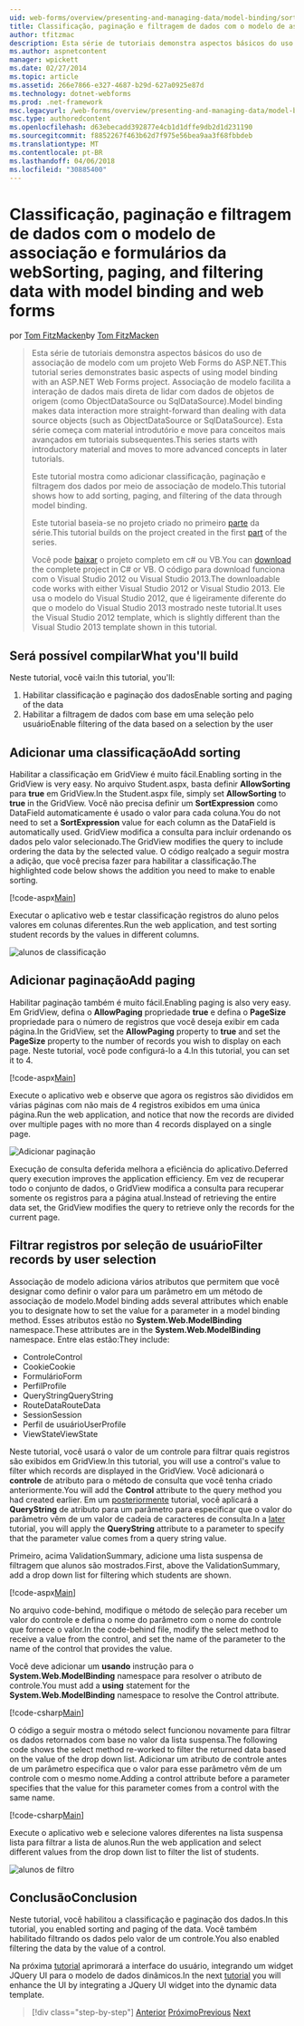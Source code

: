 ```yaml
---
uid: web-forms/overview/presenting-and-managing-data/model-binding/sorting-paging-and-filtering-data
title: Classificação, paginação e filtragem de dados com o modelo de associação e formulários da web | Microsoft Docs
author: tfitzmac
description: Esta série de tutoriais demonstra aspectos básicos do uso de associação de modelo com um projeto Web Forms do ASP.NET. Associação de modelo torna a interação de dados mais estreita-...
ms.author: aspnetcontent
manager: wpickett
ms.date: 02/27/2014
ms.topic: article
ms.assetid: 266e7866-e327-4687-b29d-627a0925e87d
ms.technology: dotnet-webforms
ms.prod: .net-framework
msc.legacyurl: /web-forms/overview/presenting-and-managing-data/model-binding/sorting-paging-and-filtering-data
msc.type: authoredcontent
ms.openlocfilehash: d63ebecadd392877e4cb1d1dffe9db2d1d231190
ms.sourcegitcommit: f8852267f463b62d7f975e56bea9aa3f68fbbdeb
ms.translationtype: MT
ms.contentlocale: pt-BR
ms.lasthandoff: 04/06/2018
ms.locfileid: "30885400"
---
```

<a name="sorting-paging-and-filtering-data-with-model-binding-and-web-forms"></a><span data-ttu-id="47f4b-104">Classificação, paginação e filtragem de dados com o modelo de associação e formulários da web</span><span class="sxs-lookup"><span data-stu-id="47f4b-104">Sorting, paging, and filtering data with model binding and web forms</span></span>
====================
<span data-ttu-id="47f4b-105">por [Tom FitzMacken](https://github.com/tfitzmac)</span><span class="sxs-lookup"><span data-stu-id="47f4b-105">by [Tom FitzMacken](https://github.com/tfitzmac)</span></span>

> <span data-ttu-id="47f4b-106">Esta série de tutoriais demonstra aspectos básicos do uso de associação de modelo com um projeto Web Forms do ASP.NET.</span><span class="sxs-lookup"><span data-stu-id="47f4b-106">This tutorial series demonstrates basic aspects of using model binding with an ASP.NET Web Forms project.</span></span> <span data-ttu-id="47f4b-107">Associação de modelo facilita a interação de dados mais direta de lidar com dados de objetos de origem (como ObjectDataSource ou SqlDataSource).</span><span class="sxs-lookup"><span data-stu-id="47f4b-107">Model binding makes data interaction more straight-forward than dealing with data source objects (such as ObjectDataSource or SqlDataSource).</span></span> <span data-ttu-id="47f4b-108">Esta série começa com material introdutório e move para conceitos mais avançados em tutoriais subsequentes.</span><span class="sxs-lookup"><span data-stu-id="47f4b-108">This series starts with introductory material and moves to more advanced concepts in later tutorials.</span></span>
> 
> <span data-ttu-id="47f4b-109">Este tutorial mostra como adicionar classificação, paginação e filtragem dos dados por meio de associação de modelo.</span><span class="sxs-lookup"><span data-stu-id="47f4b-109">This tutorial shows how to add sorting, paging, and filtering of the data through model binding.</span></span>
> 
> <span data-ttu-id="47f4b-110">Este tutorial baseia-se no projeto criado no primeiro [parte](retrieving-data.md) da série.</span><span class="sxs-lookup"><span data-stu-id="47f4b-110">This tutorial builds on the project created in the first [part](retrieving-data.md) of the series.</span></span>
> 
> <span data-ttu-id="47f4b-111">Você pode [baixar](https://go.microsoft.com/fwlink/?LinkId=286116) o projeto completo em c# ou VB.</span><span class="sxs-lookup"><span data-stu-id="47f4b-111">You can [download](https://go.microsoft.com/fwlink/?LinkId=286116) the complete project in C# or VB.</span></span> <span data-ttu-id="47f4b-112">O código para download funciona com o Visual Studio 2012 ou Visual Studio 2013.</span><span class="sxs-lookup"><span data-stu-id="47f4b-112">The downloadable code works with either Visual Studio 2012 or Visual Studio 2013.</span></span> <span data-ttu-id="47f4b-113">Ele usa o modelo do Visual Studio 2012, que é ligeiramente diferente do que o modelo do Visual Studio 2013 mostrado neste tutorial.</span><span class="sxs-lookup"><span data-stu-id="47f4b-113">It uses the Visual Studio 2012 template, which is slightly different than the Visual Studio 2013 template shown in this tutorial.</span></span>


## <a name="what-youll-build"></a><span data-ttu-id="47f4b-114">Será possível compilar</span><span class="sxs-lookup"><span data-stu-id="47f4b-114">What you'll build</span></span>

<span data-ttu-id="47f4b-115">Neste tutorial, você vai:</span><span class="sxs-lookup"><span data-stu-id="47f4b-115">In this tutorial, you'll:</span></span>

1. <span data-ttu-id="47f4b-116">Habilitar classificação e paginação dos dados</span><span class="sxs-lookup"><span data-stu-id="47f4b-116">Enable sorting and paging of the data</span></span>
2. <span data-ttu-id="47f4b-117">Habilitar a filtragem de dados com base em uma seleção pelo usuário</span><span class="sxs-lookup"><span data-stu-id="47f4b-117">Enable filtering of the data based on a selection by the user</span></span>

## <a name="add-sorting"></a><span data-ttu-id="47f4b-118">Adicionar uma classificação</span><span class="sxs-lookup"><span data-stu-id="47f4b-118">Add sorting</span></span>

<span data-ttu-id="47f4b-119">Habilitar a classificação em GridView é muito fácil.</span><span class="sxs-lookup"><span data-stu-id="47f4b-119">Enabling sorting in the GridView is very easy.</span></span> <span data-ttu-id="47f4b-120">No arquivo Student.aspx, basta definir **AllowSorting** para **true** em GridView.</span><span class="sxs-lookup"><span data-stu-id="47f4b-120">In the Student.aspx file, simply set **AllowSorting** to **true** in the GridView.</span></span> <span data-ttu-id="47f4b-121">Você não precisa definir um **SortExpression** como DataField automaticamente é usado o valor para cada coluna.</span><span class="sxs-lookup"><span data-stu-id="47f4b-121">You do not need to set a **SortExpression** value for each column as the DataField is automatically used.</span></span> <span data-ttu-id="47f4b-122">GridView modifica a consulta para incluir ordenando os dados pelo valor selecionado.</span><span class="sxs-lookup"><span data-stu-id="47f4b-122">The GridView modifies the query to include ordering the data by the selected value.</span></span> <span data-ttu-id="47f4b-123">O código realçado a seguir mostra a adição, que você precisa fazer para habilitar a classificação.</span><span class="sxs-lookup"><span data-stu-id="47f4b-123">The highlighted code below shows the addition you need to make to enable sorting.</span></span>

[!code-aspx[Main](sorting-paging-and-filtering-data/samples/sample1.aspx?highlight=5)]

<span data-ttu-id="47f4b-124">Executar o aplicativo web e testar classificação registros do aluno pelos valores em colunas diferentes.</span><span class="sxs-lookup"><span data-stu-id="47f4b-124">Run the web application, and test sorting student records by the values in different columns.</span></span>

![alunos de classificação](sorting-paging-and-filtering-data/_static/image2.png)

## <a name="add-paging"></a><span data-ttu-id="47f4b-126">Adicionar paginação</span><span class="sxs-lookup"><span data-stu-id="47f4b-126">Add paging</span></span>

<span data-ttu-id="47f4b-127">Habilitar paginação também é muito fácil.</span><span class="sxs-lookup"><span data-stu-id="47f4b-127">Enabling paging is also very easy.</span></span> <span data-ttu-id="47f4b-128">Em GridView, defina o **AllowPaging** propriedade **true** e defina o **PageSize** propriedade para o número de registros que você deseja exibir em cada página.</span><span class="sxs-lookup"><span data-stu-id="47f4b-128">In the GridView, set the **AllowPaging** property to **true** and set the **PageSize** property to the number of records you wish to display on each page.</span></span> <span data-ttu-id="47f4b-129">Neste tutorial, você pode configurá-lo a 4.</span><span class="sxs-lookup"><span data-stu-id="47f4b-129">In this tutorial, you can set it to 4.</span></span>

[!code-aspx[Main](sorting-paging-and-filtering-data/samples/sample2.aspx?highlight=5)]

<span data-ttu-id="47f4b-130">Execute o aplicativo web e observe que agora os registros são divididos em várias páginas com não mais de 4 registros exibidos em uma única página.</span><span class="sxs-lookup"><span data-stu-id="47f4b-130">Run the web application, and notice that now the records are divided over multiple pages with no more than 4 records displayed on a single page.</span></span>

![Adicionar paginação](sorting-paging-and-filtering-data/_static/image4.png)

<span data-ttu-id="47f4b-132">Execução de consulta deferida melhora a eficiência do aplicativo.</span><span class="sxs-lookup"><span data-stu-id="47f4b-132">Deferred query execution improves the application efficiency.</span></span> <span data-ttu-id="47f4b-133">Em vez de recuperar todo o conjunto de dados, o GridView modifica a consulta para recuperar somente os registros para a página atual.</span><span class="sxs-lookup"><span data-stu-id="47f4b-133">Instead of retrieving the entire data set, the GridView modifies the query to retrieve only the records for the current page.</span></span>

## <a name="filter-records-by-user-selection"></a><span data-ttu-id="47f4b-134">Filtrar registros por seleção de usuário</span><span class="sxs-lookup"><span data-stu-id="47f4b-134">Filter records by user selection</span></span>

<span data-ttu-id="47f4b-135">Associação de modelo adiciona vários atributos que permitem que você designar como definir o valor para um parâmetro em um método de associação de modelo.</span><span class="sxs-lookup"><span data-stu-id="47f4b-135">Model binding adds several attributes which enable you to designate how to set the value for a parameter in a model binding method.</span></span> <span data-ttu-id="47f4b-136">Esses atributos estão no **System.Web.ModelBinding** namespace.</span><span class="sxs-lookup"><span data-stu-id="47f4b-136">These attributes are in the **System.Web.ModelBinding** namespace.</span></span> <span data-ttu-id="47f4b-137">Entre elas estão:</span><span class="sxs-lookup"><span data-stu-id="47f4b-137">They include:</span></span>

- <span data-ttu-id="47f4b-138">Controle</span><span class="sxs-lookup"><span data-stu-id="47f4b-138">Control</span></span>
- <span data-ttu-id="47f4b-139">Cookie</span><span class="sxs-lookup"><span data-stu-id="47f4b-139">Cookie</span></span>
- <span data-ttu-id="47f4b-140">Formulário</span><span class="sxs-lookup"><span data-stu-id="47f4b-140">Form</span></span>
- <span data-ttu-id="47f4b-141">Perfil</span><span class="sxs-lookup"><span data-stu-id="47f4b-141">Profile</span></span>
- <span data-ttu-id="47f4b-142">QueryString</span><span class="sxs-lookup"><span data-stu-id="47f4b-142">QueryString</span></span>
- <span data-ttu-id="47f4b-143">RouteData</span><span class="sxs-lookup"><span data-stu-id="47f4b-143">RouteData</span></span>
- <span data-ttu-id="47f4b-144">Session</span><span class="sxs-lookup"><span data-stu-id="47f4b-144">Session</span></span>
- <span data-ttu-id="47f4b-145">Perfil de usuário</span><span class="sxs-lookup"><span data-stu-id="47f4b-145">UserProfile</span></span>
- <span data-ttu-id="47f4b-146">ViewState</span><span class="sxs-lookup"><span data-stu-id="47f4b-146">ViewState</span></span>

<span data-ttu-id="47f4b-147">Neste tutorial, você usará o valor de um controle para filtrar quais registros são exibidos em GridView.</span><span class="sxs-lookup"><span data-stu-id="47f4b-147">In this tutorial, you will use a control's value to filter which records are displayed in the GridView.</span></span> <span data-ttu-id="47f4b-148">Você adicionará o **controle** de atributo para o método de consulta que você tenha criado anteriormente.</span><span class="sxs-lookup"><span data-stu-id="47f4b-148">You will add the **Control** attribute to the query method you had created earlier.</span></span> <span data-ttu-id="47f4b-149">Em um [posteriormente](using-query-string-values-to-retrieve-data.md) tutorial, você aplicará a **QueryString** de atributo para um parâmetro para especificar que o valor do parâmetro vêm de um valor de cadeia de caracteres de consulta.</span><span class="sxs-lookup"><span data-stu-id="47f4b-149">In a [later](using-query-string-values-to-retrieve-data.md) tutorial, you will apply the **QueryString** attribute to a parameter to specify that the parameter value comes from a query string value.</span></span>

<span data-ttu-id="47f4b-150">Primeiro, acima ValidationSummary, adicione uma lista suspensa de filtragem que alunos são mostrados.</span><span class="sxs-lookup"><span data-stu-id="47f4b-150">First, above the ValidationSummary, add a drop down list for filtering which students are shown.</span></span>

[!code-aspx[Main](sorting-paging-and-filtering-data/samples/sample3.aspx?highlight=3-11)]

<span data-ttu-id="47f4b-151">No arquivo code-behind, modifique o método de seleção para receber um valor do controle e defina o nome do parâmetro com o nome do controle que fornece o valor.</span><span class="sxs-lookup"><span data-stu-id="47f4b-151">In the code-behind file, modify the select method to receive a value from the control, and set the name of the parameter to the name of the control that provides the value.</span></span>

<span data-ttu-id="47f4b-152">Você deve adicionar um **usando** instrução para o **System.Web.ModelBinding** namespace para resolver o atributo de controle.</span><span class="sxs-lookup"><span data-stu-id="47f4b-152">You must add a **using** statement for the **System.Web.ModelBinding** namespace to resolve the Control attribute.</span></span>

[!code-csharp[Main](sorting-paging-and-filtering-data/samples/sample4.cs)]

<span data-ttu-id="47f4b-153">O código a seguir mostra o método select funcionou novamente para filtrar os dados retornados com base no valor da lista suspensa.</span><span class="sxs-lookup"><span data-stu-id="47f4b-153">The following code shows the select method re-worked to filter the returned data based on the value of the drop down list.</span></span> <span data-ttu-id="47f4b-154">Adicionar um atributo de controle antes de um parâmetro especifica que o valor para esse parâmetro vêm de um controle com o mesmo nome.</span><span class="sxs-lookup"><span data-stu-id="47f4b-154">Adding a control attribute before a parameter specifies that the value for this parameter comes from a control with the same name.</span></span>

[!code-csharp[Main](sorting-paging-and-filtering-data/samples/sample5.cs)]

<span data-ttu-id="47f4b-155">Execute o aplicativo web e selecione valores diferentes na lista suspensa lista para filtrar a lista de alunos.</span><span class="sxs-lookup"><span data-stu-id="47f4b-155">Run the web application and select different values from the drop down list to filter the list of students.</span></span>

![alunos de filtro](sorting-paging-and-filtering-data/_static/image6.png)

## <a name="conclusion"></a><span data-ttu-id="47f4b-157">Conclusão</span><span class="sxs-lookup"><span data-stu-id="47f4b-157">Conclusion</span></span>

<span data-ttu-id="47f4b-158">Neste tutorial, você habilitou a classificação e paginação dos dados.</span><span class="sxs-lookup"><span data-stu-id="47f4b-158">In this tutorial, you enabled sorting and paging of the data.</span></span> <span data-ttu-id="47f4b-159">Você também habilitado filtrando os dados pelo valor de um controle.</span><span class="sxs-lookup"><span data-stu-id="47f4b-159">You also enabled filtering the data by the value of a control.</span></span>

<span data-ttu-id="47f4b-160">Na próxima [tutorial](integrating-jquery-ui.md) aprimorará a interface do usuário, integrando um widget JQuery UI para o modelo de dados dinâmicos.</span><span class="sxs-lookup"><span data-stu-id="47f4b-160">In the next [tutorial](integrating-jquery-ui.md) you will enhance the UI by integrating a JQuery UI widget into the dynamic data template.</span></span>

> [!div class="step-by-step"]
> <span data-ttu-id="47f4b-161">[Anterior](updating-deleting-and-creating-data.md)
> [Próximo](integrating-jquery-ui.md)</span><span class="sxs-lookup"><span data-stu-id="47f4b-161">[Previous](updating-deleting-and-creating-data.md)
[Next](integrating-jquery-ui.md)</span></span>
